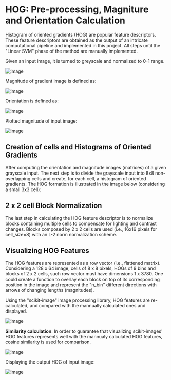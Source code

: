 # HOG: Pre-processing, Magniture and Orientation Calculation

Histogram of oriented gradients (HOG) are popular feature descriptors. These feature descriptors are obtained as the output of an intricate computational pipeline and implemented in this project. All steps until the "Linear SVM" phase of the method are manually implemented.

Given an input image, it is turned to greyscale and normalized to 0-1 range.

![image](https://user-images.githubusercontent.com/76612427/115185730-4ac61980-a095-11eb-8941-f338fe73793d.png)

Magnitude of gradient image is defined as:

![image](https://user-images.githubusercontent.com/76612427/115185803-6fba8c80-a095-11eb-936e-bfce2f45dc8f.png)

Orientation is defined as:

![image](https://user-images.githubusercontent.com/76612427/115185881-9082e200-a095-11eb-897a-aad9f0d7e88c.png)

Plotted magnitude of input image:

![image](https://user-images.githubusercontent.com/76612427/115185752-5580ae80-a095-11eb-8066-ef62d10b2371.png)

## Creation of cells and Histograms of Oriented Gradients

After computing the orientation and magnitude images (matrices) of a given grayscale input. The next step is to divide the grayscale input into 8x8 non-overlapping cells and create, for each cell, a histogram of oriented gradients. The HOG formation is illustrated in the image below (considering a small 3x3 cell):

## 2 x 2 cell Block Normalization

The last step in calculating the HOG feature descriptor is to normalize blocks containing multiple cells to compensate for lighting and contrast changes. Blocks composed by 2 x 2 cells are used (i.e., 16x16 pixels for cell_size=8) with an L-2 norm normalization scheme. 

## Visualizing HOG Features

The HOG features are represented as a row vector (i.e., flattened matrix). Considering a 128 x 64 image, cells of 8 x 8 pixels, HOGs of 9 bins and blocks of 2 x 2 cells, such row vector must have dimensions 1 x 3780. One could create a function to overlay each block on top of its corresponding position in the image and represent the "n_bin" different directions with arrows of changing lengths (magnitudes).

Using the "scikit-image" image processing library, HOG features are re-calculated, and compared with the mannually calculated ones and displayed.

![image](https://user-images.githubusercontent.com/76612427/115186633-ec019f80-a096-11eb-8448-c889ff4bb428.png)

**Similarity calculation**: In order to guarantee that visualizing scikit-images' HOG features represents well with the mannualy calculated HOG features, cosine similarity is used for comparison.

![image](https://user-images.githubusercontent.com/76612427/115187040-8530b600-a097-11eb-9bed-81c1db040d01.png)

Displaying the output HOG of input image:

![image](https://user-images.githubusercontent.com/76612427/115187183-bc06cc00-a097-11eb-9df1-d27d51d89fdb.png)






